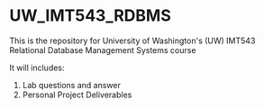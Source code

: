 # UW_IMT543_RDBMS
This is the repository for University of Washington's (UW) IMT543 Relational Database Management Systems course

It will includes:
1. Lab questions and answer
2. Personal Project Deliverables

